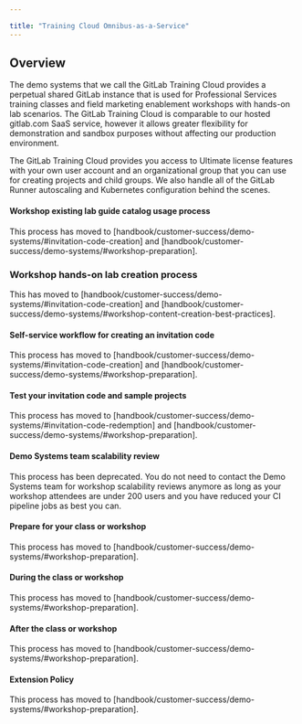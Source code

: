 ```yaml
---

title: "Training Cloud Omnibus-as-a-Service"
---
```








## Overview

The demo systems that we call the GitLab Training Cloud provides a perpetual shared GitLab instance that is used for Professional Services training classes and field marketing enablement workshops with hands-on lab scenarios. The GitLab Training Cloud is comparable to our hosted gitlab.com SaaS service, however it allows greater flexibility for demonstration and sandbox purposes without affecting our production environment.

The GitLab Training Cloud provides you access to Ultimate license features with your own user account and an organizational group that you can use for creating projects and child groups. We also handle all of the GitLab Runner autoscaling and Kubernetes configuration behind the scenes.

#### Workshop existing lab guide catalog usage process

This process has moved to [handbook/customer-success/demo-systems/#invitation-code-creation] and [handbook/customer-success/demo-systems/#workshop-preparation].

### Workshop hands-on lab creation process

This has moved to [handbook/customer-success/demo-systems/#invitation-code-creation] and [handbook/customer-success/demo-systems/#workshop-content-creation-best-practices].

#### Self-service workflow for creating an invitation code

This process has moved to [handbook/customer-success/demo-systems/#invitation-code-creation] and [handbook/customer-success/demo-systems/#workshop-preparation].

#### Test your invitation code and sample projects

This process has moved to [handbook/customer-success/demo-systems/#invitation-code-redemption] and [handbook/customer-success/demo-systems/#workshop-preparation].

#### Demo Systems team scalability review

This process has been deprecated. You do not need to contact the Demo Systems team for workshop scalability reviews anymore as long as your workshop attendees are under 200 users and you have reduced your CI pipeline jobs as best you can.

#### Prepare for your class or workshop

This process has moved to [handbook/customer-success/demo-systems/#workshop-preparation].

#### During the class or workshop

This process has moved to [handbook/customer-success/demo-systems/#workshop-preparation].

#### After the class or workshop

This process has moved to [handbook/customer-success/demo-systems/#workshop-preparation].

#### Extension Policy

This process has moved to [handbook/customer-success/demo-systems/#workshop-preparation].

